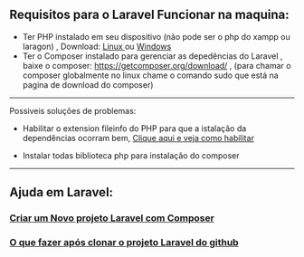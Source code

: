 ## Requisitos para o Laravel Funcionar na maquina:

- Ter PHP instalado em seu dispositivo (não pode ser o php do xampp ou laragon) , Download: <a href="https://github.com/gladsonsimoes/linux-help/tree/main/php"> Linux </a> ou <a href="/arquives/php-download.md"> Windows </a>
- Ter o Composer instalado para gerenciar as depedências do Laravel , baixe o composer: https://getcomposer.org/download/ , (para chamar o composer globalmente no linux chame o comando sudo que está na pagina de download do composer)
---
Possiveis soluções de problemas:

- Habilitar o extension fileinfo do PHP para que a istalação da dependências ocorram bem, <a href="arquives/configure-php-composer.md"> Clique aqui e veja como habilitar </a>

- Instalar todas biblioteca php para instalação do composer 

---

## Ajuda em Laravel:

### <a href="arquives/new-project-laravel-composer.md">Criar um Novo projeto Laravel com Composer</a>

###  <a href="arquives/clone-project-laravel.md">O que fazer após clonar o projeto Laravel do github </a>



